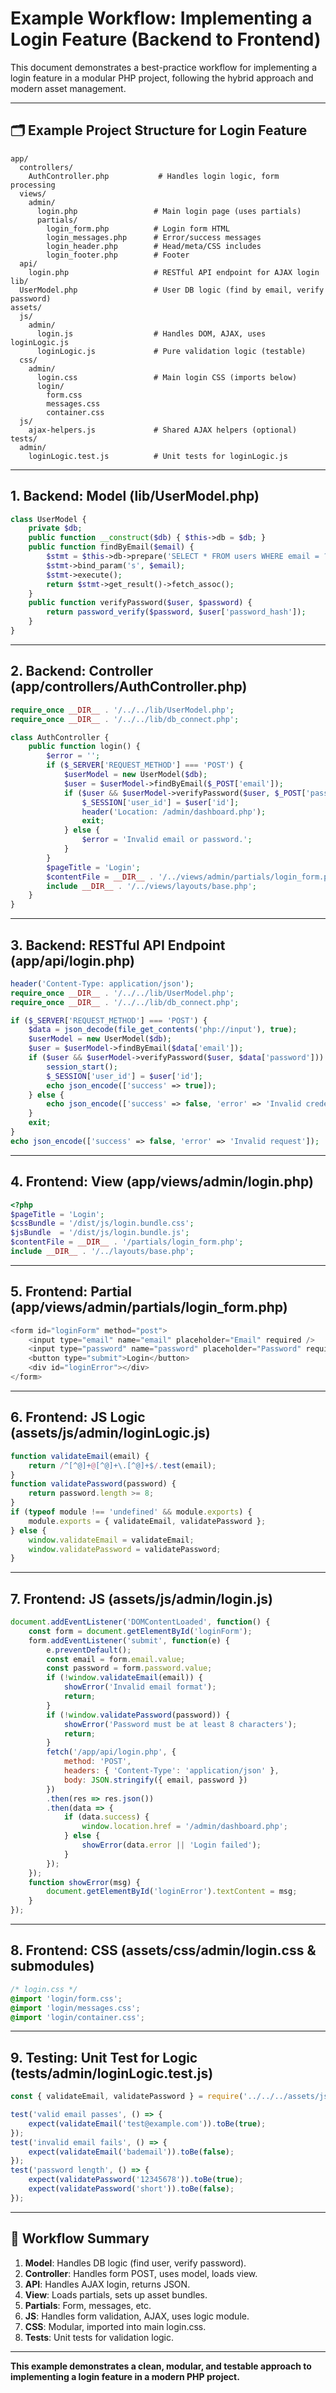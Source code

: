 # Example Workflow: Implementing a Login Feature (Backend to Frontend)

This document demonstrates a best-practice workflow for implementing a login feature in a modular PHP project, following the hybrid approach and modern asset management.

---

## 🗂️ Example Project Structure for Login Feature

```
app/
  controllers/
    AuthController.php           # Handles login logic, form processing
  views/
    admin/
      login.php                 # Main login page (uses partials)
      partials/
        login_form.php          # Login form HTML
        login_messages.php      # Error/success messages
        login_header.php        # Head/meta/CSS includes
        login_footer.php        # Footer
  api/
    login.php                   # RESTful API endpoint for AJAX login
lib/
  UserModel.php                 # User DB logic (find by email, verify password)
assets/
  js/
    admin/
      login.js                  # Handles DOM, AJAX, uses loginLogic.js
      loginLogic.js             # Pure validation logic (testable)
  css/
    admin/
      login.css                 # Main login CSS (imports below)
      login/
        form.css
        messages.css
        container.css
  js/
    ajax-helpers.js             # Shared AJAX helpers (optional)
tests/
  admin/
    loginLogic.test.js          # Unit tests for loginLogic.js
```

---

## 1. **Backend: Model (lib/UserModel.php)**
```php
class UserModel {
    private $db;
    public function __construct($db) { $this->db = $db; }
    public function findByEmail($email) {
        $stmt = $this->db->prepare('SELECT * FROM users WHERE email = ?');
        $stmt->bind_param('s', $email);
        $stmt->execute();
        return $stmt->get_result()->fetch_assoc();
    }
    public function verifyPassword($user, $password) {
        return password_verify($password, $user['password_hash']);
    }
}
```

---

## 2. **Backend: Controller (app/controllers/AuthController.php)**
```php
require_once __DIR__ . '/../../lib/UserModel.php';
require_once __DIR__ . '/../../lib/db_connect.php';

class AuthController {
    public function login() {
        $error = '';
        if ($_SERVER['REQUEST_METHOD'] === 'POST') {
            $userModel = new UserModel($db);
            $user = $userModel->findByEmail($_POST['email']);
            if ($user && $userModel->verifyPassword($user, $_POST['password'])) {
                $_SESSION['user_id'] = $user['id'];
                header('Location: /admin/dashboard.php');
                exit;
            } else {
                $error = 'Invalid email or password.';
            }
        }
        $pageTitle = 'Login';
        $contentFile = __DIR__ . '/../views/admin/partials/login_form.php';
        include __DIR__ . '/../views/layouts/base.php';
    }
}
```

---

## 3. **Backend: RESTful API Endpoint (app/api/login.php)**
```php
header('Content-Type: application/json');
require_once __DIR__ . '/../../lib/UserModel.php';
require_once __DIR__ . '/../../lib/db_connect.php';

if ($_SERVER['REQUEST_METHOD'] === 'POST') {
    $data = json_decode(file_get_contents('php://input'), true);
    $userModel = new UserModel($db);
    $user = $userModel->findByEmail($data['email']);
    if ($user && $userModel->verifyPassword($user, $data['password'])) {
        session_start();
        $_SESSION['user_id'] = $user['id'];
        echo json_encode(['success' => true]);
    } else {
        echo json_encode(['success' => false, 'error' => 'Invalid credentials']);
    }
    exit;
}
echo json_encode(['success' => false, 'error' => 'Invalid request']);
```

---

## 4. **Frontend: View (app/views/admin/login.php)**
```php
<?php
$pageTitle = 'Login';
$cssBundle = '/dist/js/login.bundle.css';
$jsBundle  = '/dist/js/login.bundle.js';
$contentFile = __DIR__ . '/partials/login_form.php';
include __DIR__ . '/../layouts/base.php';
```

---

## 5. **Frontend: Partial (app/views/admin/partials/login_form.php)**
```php
<form id="loginForm" method="post">
    <input type="email" name="email" placeholder="Email" required />
    <input type="password" name="password" placeholder="Password" required />
    <button type="submit">Login</button>
    <div id="loginError"></div>
</form>
```

---

## 6. **Frontend: JS Logic (assets/js/admin/loginLogic.js)**
```js
function validateEmail(email) {
    return /^[^@]+@[^@]+\.[^@]+$/.test(email);
}
function validatePassword(password) {
    return password.length >= 8;
}
if (typeof module !== 'undefined' && module.exports) {
    module.exports = { validateEmail, validatePassword };
} else {
    window.validateEmail = validateEmail;
    window.validatePassword = validatePassword;
}
```

---

## 7. **Frontend: JS (assets/js/admin/login.js)**
```js
document.addEventListener('DOMContentLoaded', function() {
    const form = document.getElementById('loginForm');
    form.addEventListener('submit', function(e) {
        e.preventDefault();
        const email = form.email.value;
        const password = form.password.value;
        if (!window.validateEmail(email)) {
            showError('Invalid email format');
            return;
        }
        if (!window.validatePassword(password)) {
            showError('Password must be at least 8 characters');
            return;
        }
        fetch('/app/api/login.php', {
            method: 'POST',
            headers: { 'Content-Type': 'application/json' },
            body: JSON.stringify({ email, password })
        })
        .then(res => res.json())
        .then(data => {
            if (data.success) {
                window.location.href = '/admin/dashboard.php';
            } else {
                showError(data.error || 'Login failed');
            }
        });
    });
    function showError(msg) {
        document.getElementById('loginError').textContent = msg;
    }
});
```

---

## 8. **Frontend: CSS (assets/css/admin/login.css & submodules)**
```css
/* login.css */
@import 'login/form.css';
@import 'login/messages.css';
@import 'login/container.css';
```

---

## 9. **Testing: Unit Test for Logic (tests/admin/loginLogic.test.js)**
```js
const { validateEmail, validatePassword } = require('../../../assets/js/admin/loginLogic');

test('valid email passes', () => {
    expect(validateEmail('test@example.com')).toBe(true);
});
test('invalid email fails', () => {
    expect(validateEmail('bademail')).toBe(false);
});
test('password length', () => {
    expect(validatePassword('12345678')).toBe(true);
    expect(validatePassword('short')).toBe(false);
});
```

---

## 📝 **Workflow Summary**

1. **Model**: Handles DB logic (find user, verify password).
2. **Controller**: Handles form POST, uses model, loads view.
3. **API**: Handles AJAX login, returns JSON.
4. **View**: Loads partials, sets up asset bundles.
5. **Partials**: Form, messages, etc.
6. **JS**: Handles form validation, AJAX, uses logic module.
7. **CSS**: Modular, imported into main login.css.
8. **Tests**: Unit tests for validation logic.

---

**This example demonstrates a clean, modular, and testable approach to implementing a login feature in a modern PHP project.** 